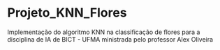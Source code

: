 # Projeto_KNN_Flores
Implementação do algoritmo KNN na classificação de flores para a disciplina de IA de BICT - UFMA ministrada pelo professor Alex Oliveira
